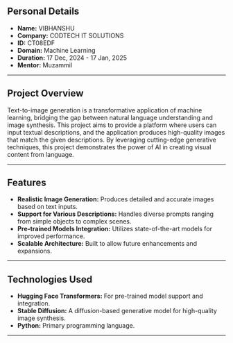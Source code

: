 ## Personal Details
- **Name:** VIBHANSHU  
- **Company:** CODTECH IT SOLUTIONS  
- **ID:** CT08EDF  
- **Domain:** Machine Learning  
- **Duration:** 17 Dec, 2024 - 17 Jan, 2025  
- **Mentor:** Muzammil  

---

## Project Overview

Text-to-image generation is a transformative application of machine learning, bridging the gap between natural language understanding and image synthesis. This project aims to provide a platform where users can input textual descriptions, and the application produces high-quality images that match the given descriptions. By leveraging cutting-edge generative techniques, this project demonstrates the power of AI in creating visual content from language.

---

## Features

- **Realistic Image Generation:** Produces detailed and accurate images based on text inputs.
- **Support for Various Descriptions:** Handles diverse prompts ranging from simple objects to complex scenes.
- **Pre-trained Models Integration:** Utilizes state-of-the-art models for improved performance.
- **Scalable Architecture:** Built to allow future enhancements and expansions.

---

## Technologies Used

- **Hugging Face Transformers:** For pre-trained model support and integration.
- **Stable Diffusion:** A diffusion-based generative model for high-quality image synthesis.
- **Python:** Primary programming language.
---
